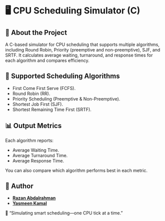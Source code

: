# 🖥️ CPU Scheduling Simulator (C)


## 📄 About the Project

A C-based simulator for CPU scheduling that supports multiple algorithms, including Round Robin, Priority (preemptive and non-preemptive), SJF, and SRTF. It calculates average waiting, turnaround, and response times for each algorithm and compares efficiency.


## 🧠 Supported Scheduling Algorithms

- First Come First Serve (FCFS).
- Round Robin (RR).
- Priority Scheduling (Preemptive & Non-Preemptive).
- Shortest Job First (SJF).
- Shortest Remaining Time First (SRTF).



## 📊 Output Metrics

Each algorithm reports:
- Average Waiting Time.
- Average Turnaround Time.
- Average Response Time.

You can also compare which algorithm performs best in each metric.



## 👤 Author
- [**Razan Abdalrahman**](https://github.com/razanodeh01)
- [**Yasmeen Kamal**](https://github.com/yasmeenK15)


💬 “Simulating smart scheduling—one CPU tick at a time.”

